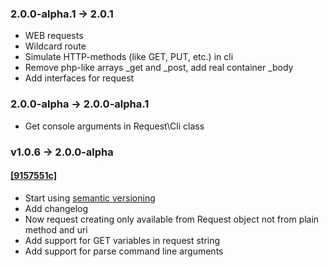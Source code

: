 ### 2.0.0-alpha.1 &rarr; 2.0.1
* WEB requests
* Wildcard route
* Simulate HTTP-methods (like GET, PUT, etc.) in cli
* Remove php-like arrays _get and _post, add real container _body
* Add interfaces for request 

### 2.0.0-alpha &rarr; 2.0.0-alpha.1
* Get console arguments in Request\Cli class 

### v1.0.6 &rarr; 2.0.0-alpha

#### <a href="https://github.com/za-ek/framy/commit/9157551c8049fc623721164e941392ce1e45df50">[9157551c]</a>
* Start using <a href="https://semver.org" target="_blank">semantic versioning</a>
* Add changelog
* Now request creating only available from Request object not from plain method and uri
* Add support for GET variables in request string
* Add support for parse command line arguments